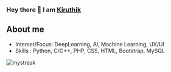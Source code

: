 ### Hey there 👋 I am [Kiruthik](https://github.com/Kiruthik-coder) 
<h2> About me </h2>
<ul>
  <li> Interset/Focus: DeepLearning, AI, Machine Learning, UX/UI</li>
  <li>Skills : Python, C/C++, PHP, CSS, HTML, Bootstrap, MySQL</li>
</ul>

<img src="https://github-readme-streak-stats.herokuapp.com/?user=Kiruthik-coder&theme=tokyonight" alt="mystreak"/>

